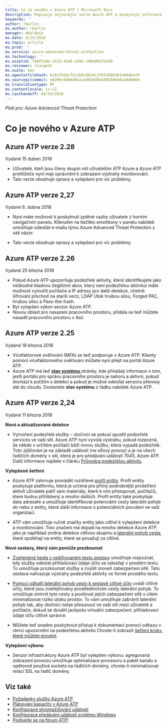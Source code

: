 ```yaml
---
title: Co je nového v Azure ATP | Microsoft Docs
description: Popisuje nejnovější verze Azure ATP a poskytuje informace o tom, co je nového v každé verzi.
keywords: ''
author: rkarlin
ms.author: rkarlin
manager: mbaldwin
ms.date: 4/15/2018
ms.topic: article
ms.prod: ''
ms.service: azure-advanced-threat-protection
ms.technology: ''
ms.assetid: 7d0f33db-2513-4146-a395-290e001f4199
ms.reviewer: itargoet
ms.suite: ems
ms.openlocfilehash: bc81fd16c72c1b8c66c0c2f65100b3b1e04dba78
ms.sourcegitcommit: e0209c6db649a1ced8303bb1692596b9a19db60d
ms.translationtype: MT
ms.contentlocale: cs-CZ
ms.lasthandoff: 04/16/2018
---
```

*Platí pro: Azure Advanced Threat Protection*


# <a name="whats-new-in-azure-atp"></a>Co je nového v Azure ATP 



## <a name="azure-atp-release-228"></a>Azure ATP verze 2.28

Vydané 15 duben 2018
 
-   Uživatelé, kteří jsou členy skupin rolí uživatelům ATP Azure a Azure ATP prohlížeče nyní mají oprávnění k zobrazení výstrahy monitorování.
- Tato verze obsahuje opravy a vylepšení pro víc problémy. 


## <a name="azure-atp-release-227"></a>Azure ATP verze 2,27

Vydané 8. dubna 2018

- Nyní máte možnost k poskytnutí zpětné vazby uživatele z horním navigačním panelu. Kliknutím na tlačítko emotikony v panelu nabídek umožňuje odesílat e-mailu týmu Azure Advanced Threat Protection s váš názor.

- Tato verze obsahuje opravy a vylepšení pro víc problémy. 
 

## <a name="azure-atp-release-226"></a>Azure ATP verze 2.26

Vydané 25 března 2018

- Pokud Azure ATP upozorňuje podezřelé aktivity, které identifikujete jako neškodné kladnou (legitimní akce, který není podezřelou aktivitu) máte možnost vyloučit počítače a IP adresy pro další detekce, včetně: šifrování přechod na starší verzi, LDAP Útok hrubou silou, Forged PAC, hrubou silou a Pass-the-hash.
-   Byl vylepšen výkon senzor Azure ATP.
-   Novou oblast pro nasazení pracovního prostoru, přidala se teď můžete nasadit pracovního prostoru v Asii. 


## <a name="azure-atp-release-225"></a>Azure ATP verze 2.25

Vydané 18 března 2018

- Vícefaktorové ověřování (MFA) se teď podporuje v Azure ATP. Klienty pomocí vícefaktorového ověřování můžete nyní přejít na portál Azure ATP.
- Azure ATP má teď [ **stav systému** ](https://health.atp.azure.com/) stránky, kde přinášejí informace o tom, jestli portálu pro správu pracovního prostoru je nahoru a aktivní, pokud dochází k potížím s detekcí a pokud je možné odesílat senzoru přenosy dat do cloudu. Dostanete **stav systému** z řádku nabídek Azure ATP.


## <a name="azure-atp-release-224"></a>Azure ATP verze 2,24

Vydané 11 března 2018

**Nové a aktualizované detekce**
  - Vytvoření podezřelé služby – útočníci se pokusí spustit podezřelé services ve vaší síti. Azure ATP nyní vyvolá výstrahu, pokud rozpozná, že někdo v určitém počítači běží novou službu, která vypadá podezřelé. Toto zjišťování je na základě událostí (ne síťový provoz) a je na všech řadičích domény v síti, která je pro předávání událostí 7045, Azure ATP. Další informace najdete v článku [Průvodce podezřelou aktivitu](suspicious-activity-guide.md).

**Vylepšené šetření**
  - Azure ATP zahrnuje provádět rozšířené [profil entity](entity-profiles.md). Profil entity poskytuje platformu, která je určená pro přímý podrobnější prošetření aktivit uživatele patří sem materiály, které k nim přistupovat, počítačů, které budou přihlášený a mnoho dalších. Profil entity také poskytuje data adresáře a umožňuje identifikovat potenciální cesty laterální pohyb do nebo z entity, které další informace o potenciálních porušení ve vaší organizaci.

  - ATP vám umožňuje ručně značky entity jako *citlivé* k vylepšení detekce a monitorování. Toto značení má dopad na mnoho detekce Azure ATP, jako je například změna detekce citlivou skupinu a [laterální pohyb cesta](use-case-lateral-movement-path.md), které spoléhají na entity, které se považují za citlivé.

**Nové sestavy, který vám pomůže prozkoumat**
  - [Zveřejněné hesla v nešifrovaném textu sestavy](reports.md) umožňuje rozpoznat, kdy služby odeslat přihlašovací údaje účtu se odesílají v prostém textu. To umožňuje prozkoumat služby a zvýšit úroveň zabezpečení sítě. Tato sestava nahrazuje výstrahy podezřelé aktivity ve formě prostého textu.
  - [Pomoci odhalit laterální pohyb cesty k sestavě citlivé účty](reports.md) uvádí citlivé účty, které jsou zveřejňovány prostřednictvím cesty laterální pohyb. To umožňuje zmírnit tyto cesty a posilovat jejich zabezpečení sítě s cílem minimalizovat riziko útoku prostor. To vám umožňuje zabránit laterální pohyb tak, aby útočníci nelze přesunout ve vaší síti mezi uživatelé a počítače, dokud se dosáhl jackpotu virtuální zabezpečení: přihlašovací údaje účtu citlivé správce.

- Můžete teď snadno poskytnout přístup k dokumentaci pomocí odkazu v rámci upozornění na podezřelou aktivitu Chcete-li zobrazit [šetření kroky, které můžete provést](suspicious-activity-guide.md). 

**Vylepšení výkonu**
 -  Senzor infrastruktury Azure ATP byl vylepšen výkonu: agregovaná zobrazení provozu umožňuje optimalizace procesoru a paket kanálu a opětovně používá sockets na řadičích domény, chcete-li minimalizovat relací SSL na řadič domény.

## <a name="see-also"></a>Viz také
- [Požadavky služby Azure ATP](atp-prerequisites.md)
- [Plánování kapacity v Azure ATP](atp-capacity-planning.md)
- [Konfigurace shromažďování událostí](configure-event-collection.md)
- [Konfigurace předávání událostí systému Windows](configure-event-forwarding.md#configuring-windows-event-forwarding)
- [Podívejte se na fórum ATP!](https://aka.ms/azureatpcommunity)